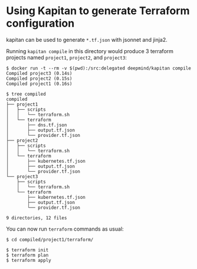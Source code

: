 # Using Kapitan to generate Terraform configuration

kapitan can be used to generate `*.tf.json` with jsonnet and jinja2.

Running `kapitan compile` in this directory would produce 3 terraform projects named `project1`, `project2`, and `project3`:

```shell
$ docker run -t --rm -v $(pwd):/src:delegated deepmind/kapitan compile
Compiled project3 (0.14s)
Compiled project2 (0.15s)
Compiled project1 (0.16s)

$ tree compiled
compiled
├── project1
│   ├── scripts
│   │   └── terraform.sh
│   └── terraform
│       ├── dns.tf.json
│       ├── output.tf.json
│       └── provider.tf.json
├── project2
│   ├── scripts
│   │   └── terraform.sh
│   └── terraform
│       ├── kubernetes.tf.json
│       ├── output.tf.json
│       └── provider.tf.json
└── project3
    ├── scripts
    │   └── terraform.sh
    └── terraform
        ├── kubernetes.tf.json
        ├── output.tf.json
        └── provider.tf.json

9 directories, 12 files
```

You can now run `terraform` commands as usual:

```
$ cd compiled/project1/terraform/

$ terraform init
$ terraform plan
$ terraform apply
```

